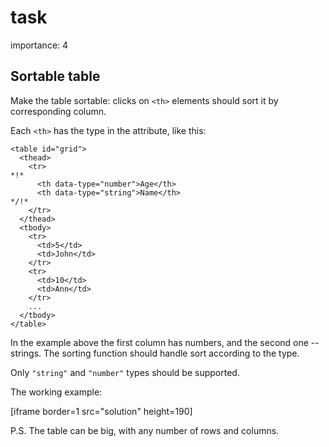 # task

importance: 4

## Sortable table

Make the table sortable: clicks on `<th>` elements should sort it by corresponding column.

Each `<th>` has the type in the attribute, like this:

```markup
<table id="grid">
  <thead>
    <tr>
*!*
      <th data-type="number">Age</th>
      <th data-type="string">Name</th>
*/!*
    </tr>
  </thead>
  <tbody>
    <tr>
      <td>5</td>
      <td>John</td>
    </tr>
    <tr>
      <td>10</td>
      <td>Ann</td>
    </tr>
    ...
  </tbody>
</table>
```

In the example above the first column has numbers, and the second one -- strings. The sorting function should handle sort according to the type.

Only `"string"` and `"number"` types should be supported.

The working example:

\[iframe border=1 src="solution" height=190\]

P.S. The table can be big, with any number of rows and columns.

